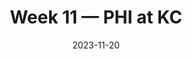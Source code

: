 ---
layout: game
title: Week 11 — PHI at KC
season: 2023
game_id: 2023_11_PHI_KC
week: 11
date: 2023-11-20
home_team: KC
away_team: PHI
final_home: 
final_away: 
pbp_url: /assets/data/pbp/2023/2023_11_PHI_KC.csv.gz
---